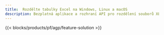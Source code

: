 ```yaml
---
title:  Rozdělte tabulky Excel na Windows, Linux a macOS
description: Bezplatná aplikace a rozhraní API pro rozdělení souborů XLS, XLSX, XLSB, XLSM a ODS
---
```

{{< blocks/products/pf/agp/feature-solution >}} 
